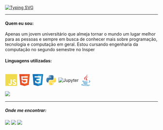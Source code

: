 <a href="https://git.io/typing-svg"><img src="https://readme-typing-svg.demolab.com?font=Fira+Code&size=50&duration=2000&pause=500&color=1C66F7&center=true&vCenter=true&random=false&width=1100&height=70&lines=Ol%C3%A1%2C+eu+sou+o+Braga%F0%9F%98%8A;Seja+bem+vindo+ao+meu+universo%F0%9F%91%BE%F0%9F%A4%96" alt="Typing SVG" /></a>

---
<h4>
  Quem eu sou: 
</h4>
Apenas um jovem universitário que almeja tornar o mundo um lugar melhor para as pessoas e sempre em busca de conhecer mais sobre programação, tecnologia e computação em geral. 
Estou cursando engenharia da computação no segundo semestre no Insper 


<h4> Linguagens utilizadas:</h4>
<div style="display: inline_block"><br>
  <img align="center" alt="Js" height="40" width="40" src="https://raw.githubusercontent.com/devicons/devicon/master/icons/javascript/javascript-plain.svg">
  <img align="center" alt="HTML" height="40" width="40" src="https://raw.githubusercontent.com/devicons/devicon/master/icons/html5/html5-original.svg">
  <img align="center" alt="CSS" height="40" width="40" src="https://raw.githubusercontent.com/devicons/devicon/master/icons/css3/css3-original.svg">
  <img align="center" alt="Python" height="40" width="40" src="https://raw.githubusercontent.com/devicons/devicon/master/icons/python/python-original.svg">
  <img align="center" alt="Jupyter" height="40" width="40" src="https://cdn.jsdelivr.net/gh/devicons/devicon/icons/jupyter/jupyter-original-wordmark.svg">
  <img align="center" alt="Jupyter" height="40" width="40" src="https://github.com/devicons/devicon/blob/master/icons/java/java-original.svg">
</div>
<br>
<img src= 'https://github-readme-stats.vercel.app/api/top-langs/?username=Joaovabbr&layout=donut-vertical&theme=midnight-purple' >


  ---
<h5> 
Onde me encontrar:
</h5>
<a href= 'https://www.instagram.com/jvalmeidabraga/'><img src='https://img.shields.io/badge/Instagram-E4405F?style=for-the-badge&logo=instagram&logoColor=white'></a>
<a href= 'https://www.linkedin.com/in/joaovab/'><img src='https://img.shields.io/badge/LinkedIn-0077B5?style=for-the-badge&logo=linkedin&logoColor=white'></a>
<a href='https://outlook.office.com/mail/deeplink/compose?mailtouri=mailto%3Ajoaovab%40al.insper.edu.br'><img src='https://img.shields.io/badge/joaovab@al.insper.edu.br-0078D4?style=for-the-badge&logo=microsoft-outlook&logoColor=white'></a>





<!--
**Joaovabbr/Joaovabbr** is a ✨ _special_ ✨ repository because its `README.md` (this file) appears on your GitHub profile.

Here are some ideas to get you started:

- 🔭 I’m currently working on ...
- 🌱 I’m currently learning ...
- 👯 I’m looking to collaborate on ...
- 🤔 I’m looking for help with ...
- 💬 Ask me about ...
- 📫 How to reach me: ...
- 😄 Pronouns: ...
- ⚡ Fun fact: ...
-->
